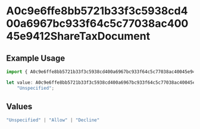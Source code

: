 # A0c9e6ffe8bb5721b33f3c5938cd400a6967bc933f64c5c77038ac40045e9412ShareTaxDocument

## Example Usage

```typescript
import { A0c9e6ffe8bb5721b33f3c5938cd400a6967bc933f64c5c77038ac40045e9412ShareTaxDocument } from "@wingspan/payments/sdk/models/shared";

let value: A0c9e6ffe8bb5721b33f3c5938cd400a6967bc933f64c5c77038ac40045e9412ShareTaxDocument =
    "Unspecified";
```

## Values

```typescript
"Unspecified" | "Allow" | "Decline"
```